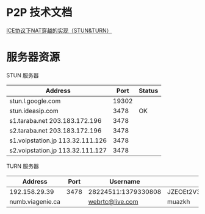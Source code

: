 
# P2P 技术文档

[ICE协议下NAT穿越的实现（STUN&TURN）](https://www.jianshu.com/p/84e8c78ca61d)

# 服务器资源

STUN 服务器

| Address | Port  | Status |
|---------|-------|--------|
|stun.l.google.com               | 19302|
|stun.ideasip.com                | 3478 | OK |
|s1.taraba.net 203.183.172.196   | 3478 |
|s2.taraba.net 203.183.172.196   | 3478 |
|s1.voipstation.jp 113.32.111.126| 3478 |
|s2.voipstation.jp 113.32.111.127| 3478 |

TURN 服务器

| Address | Port | Username | Password | Status |
|---------|------|----------|----------|--------|
|192.158.29.39 |  3478 | 28224511:1379330808| JZEOEt2V3Qb0y27GRntt2u2PAYA=|
|numb.viagenie.ca||webrtc@live.com|muazkh| OK |